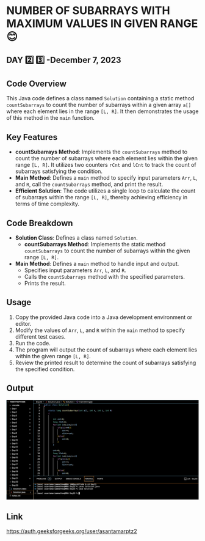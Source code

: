 # NUMBER OF SUBARRAYS WITH MAXIMUM VALUES IN GIVEN RANGE :blush:
## DAY :two: :three: -December 7, 2023

## Code Overview
This Java code defines a class named `Solution` containing a static method `countSubarrays` to count the number of subarrays within a given array `a[]` where each element lies in the range `[L, R]`. It then demonstrates the usage of this method in the `main` function.

## Key Features
- **countSubarrays Method**: Implements the `countSubarrays` method to count the number of subarrays where each element lies within the given range `[L, R]`. It utilizes two counters `rCnt` and `lCnt` to track the count of subarrays satisfying the condition.
- **Main Method**: Defines a `main` method to specify input parameters `Arr`, `L`, and `R`, call the `countSubarrays` method, and print the result.
- **Efficient Solution**: The code utilizes a single loop to calculate the count of subarrays within the range `[L, R]`, thereby achieving efficiency in terms of time complexity.

## Code Breakdown
- **Solution Class**: Defines a class named `Solution`.
  - **countSubarrays Method**: Implements the static method `countSubarrays` to count the number of subarrays within the given range `[L, R]`.
- **Main Method**: Defines a `main` method to handle input and output.
  - Specifies input parameters `Arr`, `L`, and `R`.
  - Calls the `countSubarrays` method with the specified parameters.
  - Prints the result.

## Usage
1. Copy the provided Java code into a Java development environment or editor.
2. Modify the values of `Arr`, `L`, and `R` within the `main` method to specify different test cases.
3. Run the code.
4. The program will output the count of subarrays where each element lies within the given range `[L, R]`.
5. Review the printed result to determine the count of subarrays satisfying the specified condition.

## Output

![Reference Image](s23.png)

## Link
<https://auth.geeksforgeeks.org/user/asantamarptz2>